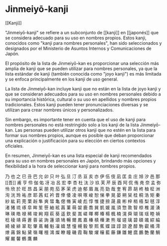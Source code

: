 # Jinmeiyō-kanji

[[Kanji]]

"Jinmeiyō-kanji" se refiere a un subconjunto de [[kanji]] en [[japonés]] que se considera adecuado para su uso en nombres propios. Estos kanji, conocidos como "kanji para nombres personales", han sido seleccionados y designados por el Ministerio de Asuntos Internos y Comunicaciones de Japón.

El propósito de la lista de Jinmeiyō-kan es proporcionar una selección más amplia de kanji que se pueden utilizar para nombres personales, ya que la lista estándar de kanji (también conocida como "joyo kanji") es más limitada y se enfoca principalmente en los kanji de uso general.

La lista de Jinmeiyō-kan incluye kanji que no están en la lista de joyo kanji y que se consideran adecuados para su uso en nombres personales debido a su importancia histórica, cultural o su uso en apellidos y nombres propios tradicionales. Estos kanji pueden tener pronunciaciones diversas y se utilizan para crear nombres únicos y personalizados.

Sin embargo, es importante tener en cuenta que el uso de kanji para nombres personales no está restringido solo a los kanji de la lista Jinmeiyō-kan. Las personas pueden utilizar otros kanji que no estén en la lista para formar sus nombres propios, aunque es posible que deban proporcionar una explicación o justificación para su elección en ciertos contextos oficiales.

En resumen, Jinmeiyō-kan es una lista especial de kanji recomendados para su uso en nombres personales en Japón, brindando más opciones y flexibilidad a la hora de seleccionar kanji para nombres propios.

乃 也 之 巳 丑 巴 允 卯 只 叶 弘 旦 汀 丞 亘 亥 亦 伊 伍 伎 凪 匡 圭 庄 旭 汐 邑 那 [[吾]] 甫 亨 伶 伽 佑 冴 冶 呂 宏 李 杏 杜 汰 沙 玖 芙 芹 辰 酉 阿 侃 侑 尭 奈 孟 弥 怜 欣 於 旺 昂 昌 采 朋 苑 茄 茅 茉 虎 迪 郁 眉 胤 亮 勁 哉 奎 宥 昴 胡 柊 柚 柾 洲 洵 洸 玲 祐 彦 耶 茜 虹 衿 晋 倖 倭 凌 唄 啄 峻 恕 悌 拳 晃 晏 朔 栞 桂 桐 浩 矩 秦 紗 紘 莉 莞 栗 赳 隼 爽 彗 亀 偲 脩 寅 崚 彪 惇 惟 捷 捺 晟 晨 彬 梓 梢 梧 梨 毬 淳 渚 猪 琉 琢 皐 眸 笙 笹 紬 絃 菖 菫 萌 袈 鹿 喬 巽 凱 媛 嵐 須 惣 敦 智 椋 椎 渥 湧 琳 瑛 皓 禄 稀 竣 絢 翔 萩 葵 遥 欽 斐 嵩 嵯 暉 椰 椿 楊 楓 楠 滉 舜 瑚 瑞 瑶 睦 禎 稔 稜 靖 蒔 蒼 蓉 裟 詢 蓮 頌 鳩 暢 爾 鳳 嘉 榛 槙 樺 漱 熊 瑠 瑳 璃 碧 碩 颯 綜 綸 綺 綾 緋 翠 聡 肇 蔦 輔 魁 凜 嬉 慧 憧 槻 毅 黎 熙 蕉 蝶 誼 諄 諒 遼 醇 駒 叡 橘 澪 燎 蕗 錦 鮎 黛 嶺 曙 檀 鴻 燦 瞭 瞳 磯 霞 鞠 駿 燿 穣 藍 藤 鎌 雛 鯉 麿 鵬 艶 蘭 鯛 耀 巌 馨 鶴 鷹 麟